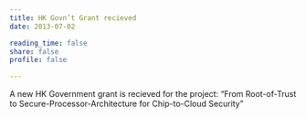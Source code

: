 ```yaml
---
title: HK Govn’t Grant recieved
date: 2013-07-02

reading_time: false
share: false
profile: false

---
```

A new HK Government grant is recieved for the project:
“From Root-of-Trust to Secure-Processor-Architecture for Chip-to-Cloud Security”

<!--more-->

